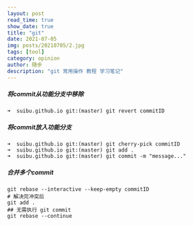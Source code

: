 ```yaml
---
layout: post
read_time: true
show_date: true
title: "git"
date: 2021-07-05
img: posts/20210705/2.jpg
tags: [tool]
category: opinion
author: 随步
description: "git 常用操作 教程 学习笔记"
---
```


##### 将commit从功能分支中移除
```
➜  suibu.github.io git:(master) git revert commitID
```
##### 将commit放入功能分支
```
➜  suibu.github.io git:(master) git cherry-pick commitID
➜  suibu.github.io git:(master) git add .
➜  suibu.github.io git:(master) git commit -m "message..."
```

##### 合并多个commit
```
git rebase --interactive --keep-empty commitID
# 解决完冲突后
git add .
## 无需执行 git commit
git rebase --continue
```